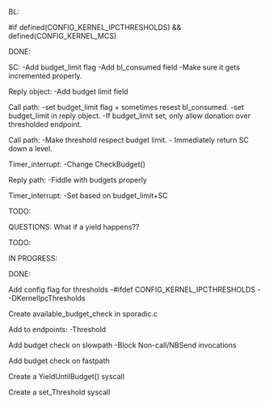 

BL:

#if defined(CONFIG_KERNEL_IPCTHRESHOLDS) && defined(CONFIG_KERNEL_MCS)

DONE:

SC:
    -Add budget_limit flag
    -Add bl_consumed field
    -Make sure it gets incremented properly.

Reply object:
    -Add budget limit field

Call path:
    -set budget_limit flag + sometimes resest bl_consumed.
    -set budget_limit in reply object.
    -If budget_limit set, only allow donation over thresholded endpoint.

Call path:
    -Make threshold respect budget limit.
        - Immediately return SC down a level.

Timer_interrupt:
    -Change CheckBudget()



Reply path:
    -Fiddle with budgets properly


Timer_interrupt:
    -Set based on budget_limit+SC

TODO:






QUESTIONS:
What if a yield happens??




TODO:




IN PROGRESS:



DONE:

Add config flag for thresholds
    -#ifdef CONFIG_KERNEL_IPCTHRESHOLDS
    - -DKernelIpcThresholds 

Create available_budget_check in sporadic.c

Add to endpoints:
    -Threshold

Add budget check on slowpath
    -Block Non-call/NBSend invocations

Add budget check on fastpath

Create a YieldUntilBudget() syscall


Create a set_Threshold syscall






